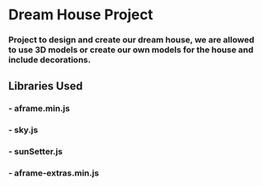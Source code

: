 # Dream House Project
### Project to design and create our dream house, we are allowed to use 3D models or create our own models for the house and include decorations.

## Libraries Used
### - aframe.min.js
### - sky.js
### - sunSetter.js
### - aframe-extras.min.js



